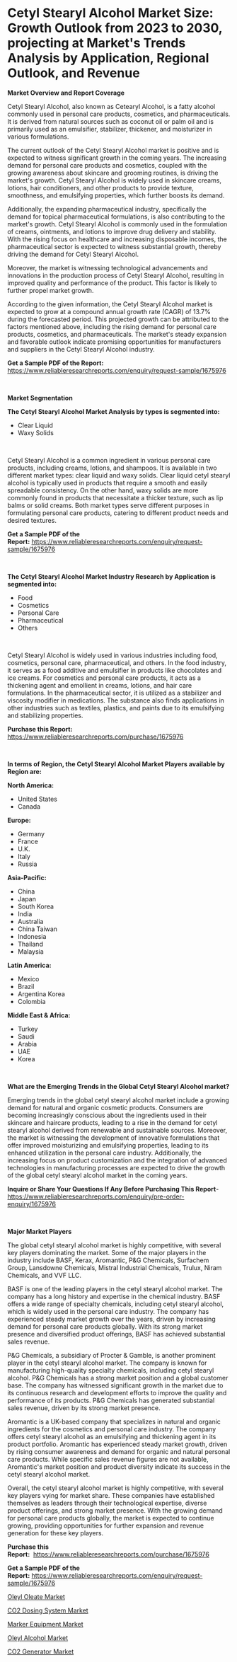 <p><h1>Cetyl Stearyl Alcohol Market Size: Growth Outlook from 2023 to 2030, projecting at Market's Trends Analysis by Application, Regional Outlook, and Revenue</h1></p><p><strong>Market Overview and Report Coverage</strong></p>
<p><p>Cetyl Stearyl Alcohol, also known as Cetearyl Alcohol, is a fatty alcohol commonly used in personal care products, cosmetics, and pharmaceuticals. It is derived from natural sources such as coconut oil or palm oil and is primarily used as an emulsifier, stabilizer, thickener, and moisturizer in various formulations.</p><p>The current outlook of the Cetyl Stearyl Alcohol market is positive and is expected to witness significant growth in the coming years. The increasing demand for personal care products and cosmetics, coupled with the growing awareness about skincare and grooming routines, is driving the market's growth. Cetyl Stearyl Alcohol is widely used in skincare creams, lotions, hair conditioners, and other products to provide texture, smoothness, and emulsifying properties, which further boosts its demand.</p><p>Additionally, the expanding pharmaceutical industry, specifically the demand for topical pharmaceutical formulations, is also contributing to the market's growth. Cetyl Stearyl Alcohol is commonly used in the formulation of creams, ointments, and lotions to improve drug delivery and stability. With the rising focus on healthcare and increasing disposable incomes, the pharmaceutical sector is expected to witness substantial growth, thereby driving the demand for Cetyl Stearyl Alcohol.</p><p>Moreover, the market is witnessing technological advancements and innovations in the production process of Cetyl Stearyl Alcohol, resulting in improved quality and performance of the product. This factor is likely to further propel market growth.</p><p>According to the given information, the Cetyl Stearyl Alcohol market is expected to grow at a compound annual growth rate (CAGR) of 13.7% during the forecasted period. This projected growth can be attributed to the factors mentioned above, including the rising demand for personal care products, cosmetics, and pharmaceuticals. The market's steady expansion and favorable outlook indicate promising opportunities for manufacturers and suppliers in the Cetyl Stearyl Alcohol industry.</p></p>
<p><strong>Get a Sample PDF of the Report:</strong> <a href="https://www.reliableresearchreports.com/enquiry/request-sample/1675976">https://www.reliableresearchreports.com/enquiry/request-sample/1675976</a></p>
<p>&nbsp;</p>
<p><strong>Market Segmentation</strong></p>
<p><strong>The Cetyl Stearyl Alcohol Market Analysis by types is segmented into:</strong></p>
<p><ul><li>Clear Liquid</li><li>Waxy Solids</li></ul></p>
<p>&nbsp;</p>
<p><p>Cetyl Stearyl Alcohol is a common ingredient in various personal care products, including creams, lotions, and shampoos. It is available in two different market types: clear liquid and waxy solids. Clear liquid cetyl stearyl alcohol is typically used in products that require a smooth and easily spreadable consistency. On the other hand, waxy solids are more commonly found in products that necessitate a thicker texture, such as lip balms or solid creams. Both market types serve different purposes in formulating personal care products, catering to different product needs and desired textures.</p></p>
<p><strong>Get a Sample PDF of the Report:</strong>&nbsp;<a href="https://www.reliableresearchreports.com/enquiry/request-sample/1675976">https://www.reliableresearchreports.com/enquiry/request-sample/1675976</a></p>
<p>&nbsp;</p>
<p><strong>The Cetyl Stearyl Alcohol Market Industry Research by Application is segmented into:</strong></p>
<p><ul><li>Food</li><li>Cosmetics</li><li>Personal Care</li><li>Pharmaceutical</li><li>Others</li></ul></p>
<p>&nbsp;</p>
<p><p>Cetyl Stearyl Alcohol is widely used in various industries including food, cosmetics, personal care, pharmaceutical, and others. In the food industry, it serves as a food additive and emulsifier in products like chocolates and ice creams. For cosmetics and personal care products, it acts as a thickening agent and emollient in creams, lotions, and hair care formulations. In the pharmaceutical sector, it is utilized as a stabilizer and viscosity modifier in medications. The substance also finds applications in other industries such as textiles, plastics, and paints due to its emulsifying and stabilizing properties.</p></p>
<p><strong>Purchase this Report:</strong>&nbsp; <a href="https://www.reliableresearchreports.com/purchase/1675976">https://www.reliableresearchreports.com/purchase/1675976</a></p>
<p>&nbsp;</p>
<p><strong>In terms of Region, the Cetyl Stearyl Alcohol Market Players available by Region are:</strong></p>
<p>
    <p> <strong> North America: </strong>
        <ul>
            <li>United States</li>
            <li>Canada</li>
        </ul>
        </p> 
    <p> <strong> Europe: </strong>
        <ul>
            <li>Germany</li>
            <li>France</li>
            <li>U.K.</li>
            <li>Italy</li>
            <li>Russia</li>
        </ul>
        </p> 
    <p> <strong> Asia-Pacific: </strong>
        <ul>
            <li>China</li>
            <li>Japan</li>
            <li>South Korea</li>
            <li>India</li>
            <li>Australia</li>
            <li>China Taiwan</li>
            <li>Indonesia</li>
            <li>Thailand</li>
            <li>Malaysia</li>
        </ul>
        </p> 
    <p> <strong> Latin America: </strong>
        <ul>
            <li>Mexico</li>
            <li>Brazil</li>
            <li>Argentina Korea</li>
            <li>Colombia</li>
        </ul>
        </p> 
    <p> <strong> Middle East & Africa: </strong>
        <ul>
            <li>Turkey</li>
            <li>Saudi</li>
            <li>Arabia</li>
            <li>UAE</li>
            <li>Korea</li>
        </ul>
    </p>
    </p>
<p>&nbsp;</p>
<p><strong>What are the Emerging Trends in the Global Cetyl Stearyl Alcohol market?</strong></p>
<p><p>Emerging trends in the global cetyl stearyl alcohol market include a growing demand for natural and organic cosmetic products. Consumers are becoming increasingly conscious about the ingredients used in their skincare and haircare products, leading to a rise in the demand for cetyl stearyl alcohol derived from renewable and sustainable sources. Moreover, the market is witnessing the development of innovative formulations that offer improved moisturizing and emulsifying properties, leading to its enhanced utilization in the personal care industry. Additionally, the increasing focus on product customization and the integration of advanced technologies in manufacturing processes are expected to drive the growth of the global cetyl stearyl alcohol market in the coming years.</p></p>
<p><strong>Inquire or Share Your Questions If Any Before Purchasing This Report</strong>- <a href="https://www.reliableresearchreports.com/enquiry/pre-order-enquiry/1675976">https://www.reliableresearchreports.com/enquiry/pre-order-enquiry/1675976</a></p>
<p>&nbsp;</p>
<p><strong>Major Market Players</strong></p>
<p><p>The global cetyl stearyl alcohol market is highly competitive, with several key players dominating the market. Some of the major players in the industry include BASF, Kerax, Aromantic, P&G Chemicals, Surfachem Group, Lansdowne Chemicals, Mistral Industrial Chemicals, Trulux, Niram Chemicals, and VVF LLC.</p><p>BASF is one of the leading players in the cetyl stearyl alcohol market. The company has a long history and expertise in the chemical industry. BASF offers a wide range of specialty chemicals, including cetyl stearyl alcohol, which is widely used in the personal care industry. The company has experienced steady market growth over the years, driven by increasing demand for personal care products globally. With its strong market presence and diversified product offerings, BASF has achieved substantial sales revenue.</p><p>P&G Chemicals, a subsidiary of Procter & Gamble, is another prominent player in the cetyl stearyl alcohol market. The company is known for manufacturing high-quality specialty chemicals, including cetyl stearyl alcohol. P&G Chemicals has a strong market position and a global customer base. The company has witnessed significant growth in the market due to its continuous research and development efforts to improve the quality and performance of its products. P&G Chemicals has generated substantial sales revenue, driven by its strong market presence.</p><p>Aromantic is a UK-based company that specializes in natural and organic ingredients for the cosmetics and personal care industry. The company offers cetyl stearyl alcohol as an emulsifying and thickening agent in its product portfolio. Aromantic has experienced steady market growth, driven by rising consumer awareness and demand for organic and natural personal care products. While specific sales revenue figures are not available, Aromantic's market position and product diversity indicate its success in the cetyl stearyl alcohol market.</p><p>Overall, the cetyl stearyl alcohol market is highly competitive, with several key players vying for market share. These companies have established themselves as leaders through their technological expertise, diverse product offerings, and strong market presence. With the growing demand for personal care products globally, the market is expected to continue growing, providing opportunities for further expansion and revenue generation for these key players.</p></p>
<p><strong>Purchase this Report:</strong>&nbsp;&nbsp;<a href="https://www.reliableresearchreports.com/purchase/1675976">https://www.reliableresearchreports.com/purchase/1675976</a></p>
<p></p>
<p><strong>Get a Sample PDF of the Report:</strong>&nbsp;<a href="https://www.reliableresearchreports.com/enquiry/request-sample/1675976">https://www.reliableresearchreports.com/enquiry/request-sample/1675976</a></p>
<p><p><a href="https://github.com/abdelrhmankishk22/Market-Research-Report-List-1/blob/main/oleyl-oleate-market.md">Oleyl Oleate Market</a></p><p><a href="https://medium.com/@darbyledner/co2-dosing-system-market-size-market-outlook-and-market-forecast-2023-to-2030-051b0ef12e3e">CO2 Dosing System Market</a></p><p><a href="https://medium.com/@jackyhammes/marker-equipment-market-furnishes-information-on-market-share-market-trends-and-market-growth-61b13bfb5a10">Marker Equipment Market</a></p><p><a href="https://github.com/mahnoor2003/Market-Research-Report-List-1/blob/main/oleyl-alcohol-market.md">Oleyl Alcohol Market</a></p><p><a href="https://medium.com/@mskylatoy/co2-generator-market-size-reveals-the-best-marketing-channels-in-global-industry-bf1d6a11321e">CO2 Generator Market</a></p></p>